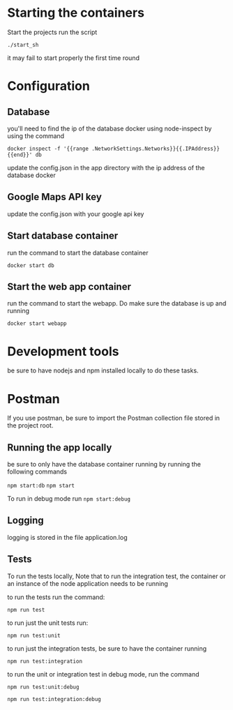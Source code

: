 # Starting the containers
Start the projects run the script

`./start_sh`

it may fail to start properly the first time round 

# Configuration

## Database
you'll need to find the ip of the database docker using node-inspect by using the command

`docker inspect -f '{{range .NetworkSettings.Networks}}{{.IPAddress}}{{end}}' db`

update the config.json in the app directory with the ip address of the database docker

## Google Maps API key
update the config.json with your google api key

## Start database container
run the command to start the database container

`docker start db`

## Start the web app container
run the command to start the webapp.  Do make sure the database is up and running

`docker start webapp`

# Development tools
be sure to have nodejs and npm installed locally to do these tasks.

# Postman 
If you use postman, be sure to import the Postman collection file stored in the project root. 

## Running the app locally
be sure to only have the database container running by running the following commands

`npm start:db`
`npm start`

To run in debug mode run
`npm start:debug` 

## Logging
logging is stored in the file application.log

## Tests
To run the tests locally,   Note that to run the integration test, the container or an instance of the node application needs to be running

to run the tests run the command:

`npm run test`

to run just the unit tests run:

`npm run test:unit`

to run just the integration tests, be sure to have the container running

`npm run test:integration`

to run the unit or integration test in debug mode, run the command

`npm run test:unit:debug`

`npm run test:integration:debug`
